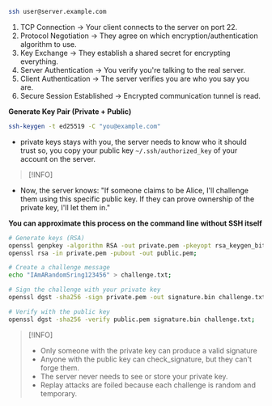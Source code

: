 ```bash
ssh user@server.example.com
```
1. TCP Connection -> Your client connects to the server on port 22.
2. Protocol Negotiation -> They agree on which encryption/authentication algorithm to use.
3. Key Exchange -> They establish a shared secret for encrypting everything.
4. Server Authentication -> You verify you're talking to the real server.
5. Client Authentication -> The server verifies you are who you say you are.
6. Secure Session Established -> Encrypted communication tunnel is read.

**Generate Key Pair (Private + Public)**
```bash
ssh-keygen -t ed25519 -C "you@example.com"
```
- private keys stays with you, the server needs to know who it should trust so, you copy your public key `~/.ssh/authorized_key` of your account on the server.

> [!INFO]
- Now, the server knows: "If someone claims to be Alice, I'll challenge them using this specific public key. If they can prove ownership of the private key, I'll let them in."

**You can approximate this process on the command line without SSH itself**
```bash
# Generate keys (RSA)
openssl genpkey -algorithm RSA -out private.pem -pkeyopt rsa_keygen_bits:2048;
openssl rsa -in private.pem -pubout -out public.pem;
```

```bash
# Create a challenge message
echo "IAmARandomSring123456" > challenge.txt;
```

```bash
# Sign the challenge with your private key
openssl dgst -sha256 -sign private.pem -out signature.bin challenge.txt;
```

```bash
# Verify with the public key
openssl dgst -sha256 -verify public.pem signature.bin challenge.txt;
```

> [!INFO]
> - Only someone with the private key can produce a valid signature
> - Anyone with the public key can check_signature, but they can't forge them.
> - The server never needs to see or store your private key.
> - Replay attacks are foiled because each challenge is random and temporary.